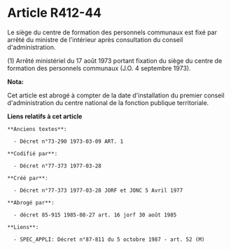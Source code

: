# Article R412-44

Le siège du centre de formation des personnels communaux est fixé par arrêté du ministre de l'intérieur après consultation du
conseil d'administration.

(1) Arrêté ministériel du 17 août 1973 portant fixation du siège du centre de formation des personnels communaux (J.O. 4
septembre 1973).

**Nota:**

Cet article est abrogé à compter de la date d'installation du premier conseil d'administration du centre national de la
fonction publique territoriale.

**Liens relatifs à cet article**

	**Anciens textes**:

	  - Décret n°73-290 1973-03-09 ART. 1

	**Codifié par**:

	  - Décret n°77-373 1977-03-28

	**Créé par**:

	  - Décret n°77-373 1977-03-28 JORF et JONC 5 Avril 1977

	**Abrogé par**:

	  - décret 85-915 1985-08-27 art. 16 jorf 30 août 1985

	**Liens**:

	  - SPEC_APPLI: Décret n°87-811 du 5 octobre 1987 - art. 52 (M)

